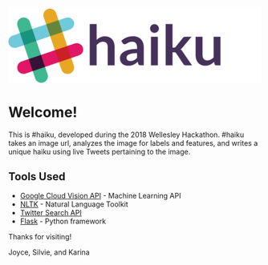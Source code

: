 ![hashtag haiku](https://github.com/karinalin/WellesleyHacks2018/blob/master/fullstack_template/server/static/img/haiku.png)

# Welcome! 
This is #haiku, developed during the 2018 Wellesley Hackathon. #haiku takes an image url, analyzes the image for labels and features, and writes a unique haiku using live Tweets pertaining to the image. 

## Tools Used

* [Google Cloud Vision API](https://cloud.google.com/vision/?utm_source=google&utm_medium=cpc&utm_campaign=na-US-all-en-dr-skws-all-all-trial-p-dr-1003905&utm_content=text-ad-none-any-DEV_c-CRE_121953913447-ADGP_Hybrid+%7C+AW+SEM+%7C+SKWS+%7C+US+%7C+en+%7C+Multi+~+Cloud+Vision-KWID_43700011014879508-kwd-56973289915&utm_term=KW_cloud%20vision-ST_cloud+vision&gclid=EAIaIQobChMIn5yr8t653gIVg4SzCh1SpQuCEAAYASAAEgJM6PD_BwE) - Machine Learning API
* [NLTK](https://www.nltk.org/) - Natural Language Toolkit
* [Twitter Search API](https://developer.twitter.com/en/docs/tweets/search/overview) 
* [Flask](http://flask.pocoo.org/) - Python framework

Thanks for visiting!

Joyce, Silvie, and Karina
